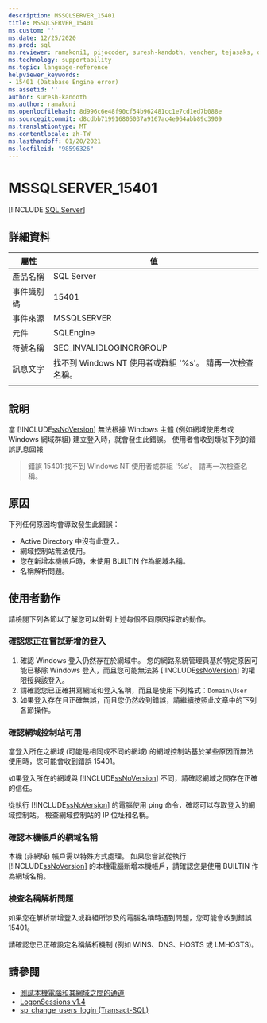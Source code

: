 ```yaml
---
description: MSSQLSERVER_15401
title: MSSQLSERVER_15401
ms.custom: ''
ms.date: 12/25/2020
ms.prod: sql
ms.reviewer: ramakoni1, pijocoder, suresh-kandoth, vencher, tejasaks, docast
ms.technology: supportability
ms.topic: language-reference
helpviewer_keywords:
- 15401 (Database Engine error)
ms.assetid: ''
author: suresh-kandoth
ms.author: ramakoni
ms.openlocfilehash: 8d996c6e48f90cf54b962481cc1e7cd1ed7b088e
ms.sourcegitcommit: d8cdbb719916805037a9167ac4e964abb89c3909
ms.translationtype: MT
ms.contentlocale: zh-TW
ms.lasthandoff: 01/20/2021
ms.locfileid: "98596326"
---
```

# <a name="mssqlserver_15401"></a>MSSQLSERVER_15401
 [!INCLUDE [SQL Server](../../includes/applies-to-version/sqlserver.md)]

## <a name="details"></a>詳細資料

|屬性|值|
|---|---|
|產品名稱|SQL Server|
|事件識別碼|15401|
|事件來源|MSSQLSERVER|
|元件|SQLEngine|
|符號名稱|SEC_INVALIDLOGINORGROUP|
|訊息文字|找不到 Windows NT 使用者或群組 '%s'。 請再一次檢查名稱。|
||

## <a name="explanation"></a>說明

當 [!INCLUDE[ssNoVersion](../../includes/ssnoversion-md.md)] 無法根據 Windows 主體 (例如網域使用者或 Windows 網域群組) 建立登入時，就會發生此錯誤。 使用者會收到類似下列的錯誤訊息回報

> 錯誤 15401:找不到 Windows NT 使用者或群組 '%s'。 請再一次檢查名稱。

## <a name="cause"></a>原因

下列任何原因均會導致發生此錯誤：

- Active Directory 中沒有此登入。
- 網域控制站無法使用。
- 您在新增本機帳戶時，未使用 BUILTIN 作為網域名稱。
- 名稱解析問題。

## <a name="user-action"></a>使用者動作

請檢閱下列各節以了解您可以針對上述每個不同原因採取的動作。

### <a name="verify-the-login-you-are-trying-to-add"></a>確認您正在嘗試新增的登入

1. 確認 Windows 登入仍然存在於網域中。 您的網路系統管理員基於特定原因可能已移除 Windows 登入，而且您可能無法將 [!INCLUDE[ssNoVersion](../../includes/ssnoversion-md.md)] 的權限授與該登入。
1. 請確認您已正確拼寫網域和登入名稱，而且是使用下列格式：`Domain\User`
1. 如果登入存在且正確無誤，而且您仍然收到錯誤，請繼續按照此文章中的下列各節操作。

### <a name="verify-if-the-domain-controller-is-available"></a>確認網域控制站可用

當登入所在之網域 (可能是相同或不同的網域) 的網域控制站基於某些原因而無法使用時，您可能會收到錯誤 15401。

如果登入所在的網域與 [!INCLUDE[ssNoVersion](../../includes/ssnoversion-md.md)] 不同，請確認網域之間存在正確的信任。

從執行 [!INCLUDE[ssNoVersion](../../includes/ssnoversion-md.md)] 的電腦使用 ping 命令，確認可以存取登入的網域控制站。 檢查網域控制站的 IP 位址和名稱。

### <a name="verify-the-domain-name-for-local-accounts"></a>確認本機帳戶的網域名稱

本機 (非網域) 帳戶需以特殊方式處理。 如果您嘗試從執行 [!INCLUDE[ssNoVersion](../../includes/ssnoversion-md.md)] 的本機電腦新增本機帳戶，請確認您是使用 BUILTIN 作為網域名稱。

### <a name="check-for-name-resolution-issues"></a>檢查名稱解析問題

如果您在解析新增登入或群組所涉及的電腦名稱時遇到問題，您可能會收到錯誤 15401。

請確認您已正確設定名稱解析機制 (例如 WINS、DNS、HOSTS 或 LMHOSTS)。

## <a name="see-also"></a>請參閱

- [測試本機電腦和其網域之間的通道](/powershell/module/microsoft.powershell.management/test-computersecurechannel#example-1--test-a-channel-between-the-local-computer-and-its-domain)
- [LogonSessions v1.4](/sysinternals/downloads/logonsessions)
- [sp_change_users_login (Transact-SQL)](../system-stored-procedures/sp-change-users-login-transact-sql.md)
